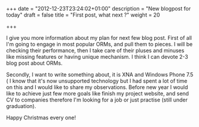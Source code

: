 +++
date = "2012-12-23T23:24:02+01:00"
description = "New blogpost for today"
draft = false
title = "First post, what next ?"
weight = 20

+++

I give you more information about my plan for next few blog post. First of all I'm going to engage in most popular ORMs, and pull them to pieces. I will be checking their performance, then I take care of their pluses and minuses like missing features or having unique mechanism. I think I can devote 2-3 blog post about ORMs.

Secondly, I want to write something about, it is XNA and Windows Phone 7.5 ( I know that it's now unsupported technology but I had spent a lot of time on this and I would like to share my observations. Before new year I would like to achieve just few more goals like finish my project website, and send CV to companies therefore I'm looking for a job or just practise  (still under graduation).

Happy Christmas every one!